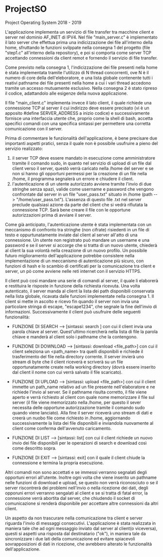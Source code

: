# ProjectSO

Project Operating System 2018 - 2019

L'applicazione implementa un servizio di file transfer tra macchine client e server nel dominio AF_INET di IPV4. Nel file "main_server.c" è implementato il lato server che effettua prima una indicizzazione dei file all'interno della home, sfruttando le funzioni svilppate nella consegna 1 del progetto (file "step1.c" all'interno della repository), e poi si comporta come server TCP accettando connessioni da client remot e fornendo il servizio di file transfer. 

Come previsto nella consegna 1, l'indicizzazione dei file presenti nella home è stata implementata tramite l'utilizzo di N thread concorrenti, ove N è il numero di core della dell'eleboratore, e una lista globale contenente tutti i reativi pathname dei file presenti nella home a cui i vari thread accedono tramite un accesso mutuamente esclusivo. Nella consegna 2 è stato ripreso il codice, adattandolo alle esigenze della nuova applicazione.

Il file "main_client.c" implementa invece il lato client, il quale richiede una connessione TCP al server il cui indirizzo deve essere precisato (vi è un apposito #define SERVER_ADDRESS a inizio codice) e successivamente fornisce una interfaccia utente che, proprio come la shell di bash, accetta specifici comandi con una specifica sintassi per permettere una corretta comunicazione con il server.

Prima di commentare le funzionalità dell'applicazione, è bene precisare due importanti aspetti pratici, senza il quale non è possibile usufruire a pieno del servizio realizzato:
1) il server TCP deve essere mandato in esecuzione come amministratore tramite il comando sudo, in quanto nel servizio di upload di un file dal client verso il server, questò verrà caricato nella /home del server e se non si hanno gli opportuni permessi per la creazione di un file nella /home, il programma segnalerà un errore e chiudere il client.
2) l'autenticazione di un utente autorizzato avviene tramite l'invio di due stringhe senza spazi, valide come username e password che vengono confrontate dal server in un file "user_pass.txt" situato in /home (path --> "/home/user_pass.txt"). L'assenza di questo file .txt nel server preclude qualsiasi azione da parte del client che si vedrà rifiutata la connessione TCP. Sarà bene creare il file con le opportune autorizzazioni prima di avviare il server.

Come già anticipato, l'autenticazione utente è stata implementata con un meccanismo di confronto tra stringhe (non cifrate) risiedenti in un file di testo e oppurtunatamente inviate dal client al server all'atto di una connessione. 
Un utente non registrato può mandare un username e una password e se il server si accorge che si tratta di un nuovo utente, chiederà al client la sua volontà nella creazione di un nuovo profilo.
Un possibile futuro miglioramento dell'applicazione potrebbe consistere nella implementazione di un meccanismo di autenticazione più sicuro, con funzioni di hash e lo scambio di certificati per la comunicazione tra client e server, un pò come avviene nelle reti internet con il servizio HTTPS.

Il client può così mandare una serie di comandi al server, il quale li elaborerà e restituira le risposte in funzione della richiesta ricevuta. Una volta autenticato, il server manda al client la lista dei path disponibili conservata nella lista globale, ricavata dalle funzioni implementate nella consegna 1. Il client si mette in ascolto e ricevo fin quando il server non invia una particolare stringa di escape, "escape1234", che segnale la fine dell'invio di informazioni. Successivamente il client può usufruire delle seguenti funzionalità:

 - FUNZIONE DI SEARCH  --> [sintassi: search <file>] con cui il client invia una parola chiave <file> al server. Quest'ultimo ricercherà nella lista di file la parola chiave e manderà al client solo i pathname che la contengono.
  
- FUNZIONE DI DOWNLOAD --> [sintassi: download <file_path>] con cui il client seleziona un <path_name> tra quelli disponibili e richiede il trasferimento del file nella directory corrente. Il server invierà uno stream di byte che il client riceverà e scriverà su un file opportunatamente create nella working directory (dovrà essere inserito dal client il nome con cui verrà salvato il file scaricato).

- FUNZIONE DI UPLOAD --> [sintassi: upload <file_path>] con cui il client immette un path_name relativo ad un file presente nell'elaboratore e ne richiede l'invio al server. Se il pathname risulta corretto, il file viene aperto e verrà richiesto al client con quale nome memorizzare il file sul server (il file viene memorizzato nella /home, per questo il sever necessita delle opportune autorizzazione tramite il comando sudo quando viene lanciato). Alla fine il server riceverà uno stream di dati e creerà un nuobo file come richiesto in /home, aggiornando successivamente la lista dei file disponibili e inviandola nuovamente al client come conferma dell'avvenuto caricamento.

- FUNZIONE DI LIST --> [sintassi: list] con cui il client richiede un nuovo invio dei file disponibili per le operazioni di search e download così come descritto sopra.

- FUNZIONE DI EXIT --> [sintassi: exit] con il quale il client chiude la connessione e termina la propria esecuzione.

Altri comandi non sono accettati e se immessi verranno segnalati degli opportuni errori all'utente. Inoltre ogni volta che viene inserito un pathname nelle funzioni di download e upload, se questo non verrà riconosciuto o se il server riscontrerà dei problemi nell'invio o nella ricezione dei dati, degli opporuni errori verranno sengalati al client e se si tratta di fatal error, la connessione verrà abortita dal server, che chiudendo il socket di comunicazione si renderà disponibile per accettare altre connessioni da altri client.

Un aspetto da non trascurare  nella comunicazione tra client e server riguarda l'invio di messaggi consecutivi. L'applicazione è stata realizzata in maniera tale che ad ogni messaggio inviato dal server al client(o viceversa), questi si aspetti una risposta dal destinatario ("ok"), in maniera tale da sincronizzare i due lati della comunicazione ed evitare spiacevoli sovrapposizioni di dati in ricezione, che avrebbero alterato le funzionalità dell'applicazione.



